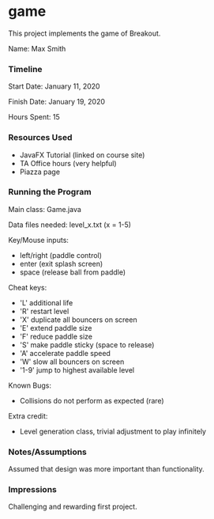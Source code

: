 game
====

This project implements the game of Breakout.

Name: Max Smith

### Timeline

Start Date: January 11, 2020

Finish Date: January 19, 2020

Hours Spent: 15

### Resources Used
- JavaFX Tutorial (linked on course site)
- TA Office hours (very helpful)
- Piazza page

### Running the Program

Main class: Game.java

Data files needed: level_x.txt (x = 1-5)

Key/Mouse inputs: 
- left/right (paddle control)
- enter (exit splash screen)
- space (release ball from paddle)

Cheat keys:
- 'L' additional life
- 'R' restart level
- 'X' duplicate all bouncers on screen
- 'E' extend paddle size
- 'F' reduce paddle size
- 'S' make paddle sticky (space to release)
- 'A' accelerate paddle speed
- 'W' slow all bouncers on screen
- '1-9' jump to highest available level

Known Bugs:
- Collisions do not perform as expected (rare)

Extra credit:
- Level generation class, trivial adjustment to play infinitely

### Notes/Assumptions
Assumed that design was more important than functionality.

### Impressions
Challenging and rewarding first project.